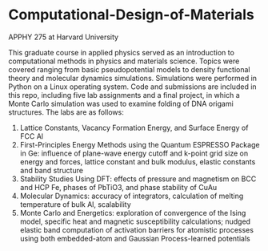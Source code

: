 # Computational-Design-of-Materials
APPHY 275 at Harvard University

This graduate course in applied physics served as an introduction to computational methods in physics and materials science. Topics were covered ranging from basic pseudopotential models to density functional theory and molecular dynamics simulations. Simulations were performed in Python on a Linux operating system. Code and submissions are included in this repo, including five lab assignments and a final project, in which a Monte Carlo simulation was used to examine folding of DNA origami structures. The labs are as follows: 

1. Lattice Constants, Vacancy Formation Energy, and Surface Energy of FCC Al
2. First-Principles Energy Methods using the Quantum ESPRESSO Package in Ge: influence of plane-wave energy cutoff and k-point grid size on energy and forces, lattice constant and bulk modulus, elastic constants and band structure
3. Stability Studies Using DFT: effects of pressure and magnetism on BCC and HCP Fe, phases of PbTiO3, and phase stability of CuAu
4. Molecular Dynamics: accuracy of integrators, calculation of melting temperature of bulk Al, scalability 
5. Monte Carlo and Energetics: exploration of convergence of the Ising model, specific heat and magnetic susceptibility calculations; nudged elastic band computation of activation barriers for atomistic processes using both embedded-atom and Gaussian Process-learned potentials
